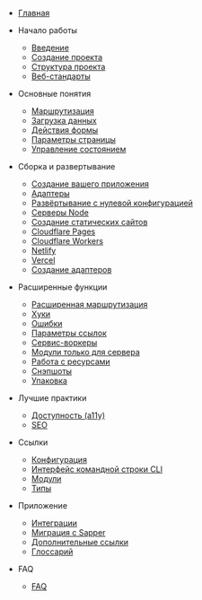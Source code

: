 * [Главная](/)

* Начало работы
  * [Введение](10-getting-started/10-introduction.md)
  * [Создание проекта](10-getting-started/20-creating-a-project.md)
  * [Структура проекта](10-getting-started/30-project-structure.md)
  * [Веб-стандарты](10-getting-started/40-web-standards.md)

* Основные понятия
  * [Маршрутизация](20-core-concepts/10-routing.md)
  * [Загрузка данных](20-core-concepts/20-load.md)
  * [Действия формы](20-core-concepts/30-form-actions.md)
  * [Параметры страницы](20-core-concepts/40-page-options.md)
  * [Управление состоянием](20-core-concepts/50-state-management.md)

* Сборка и развертывание
  * [Создание вашего приложения](25-build-and-deploy/10-building-your-app.md)
  * [Адаптеры](25-build-and-deploy/20-adapters.md)
  * [Развёртывание с нулевой конфигурацией](25-build-and-deploy/30-adapter-auto.md)
  * [Серверы Node](25-build-and-deploy/40-adapter-node.md)
  * [Создание статических сайтов](25-build-and-deploy/50-adapter-static.md)
  * [Cloudflare Pages](25-build-and-deploy/60-adapter-cloudflare.md)
  * [Cloudflare Workers](25-build-and-deploy/70-adapter-cloudflare-workers.md)
  * [Netlify](25-build-and-deploy/80-adapter-netlify.md)
  * [Vercel](25-build-and-deploy/90-adapter-vercel.md)
  * [Создание адаптеров](25-build-and-deploy/99-writing-adapters.md)

* Расширенные функции
  * [Расширенная маршрутизация](30-advanced/10-advanced-routing.md)
  * [Хуки](30-advanced/20-hooks.md)
  * [Ошибки](30-advanced/25-errors.md)
  * [Параметры ссылок](30-advanced/30-link-options.md)
  * [Сервис-воркеры](30-advanced/40-service-workers.md)
  * [Модули только для сервера](30-advanced/50-server-only-modules.md)
  * [Работа с ресурсами](30-advanced/60-assets.md)
  * [Снэпшоты](30-advanced/65-snapshots.md)
  * [Упаковка](30-advanced/70-packaging.md)

* Лучшие практики
  * [Доступность (a11y)](40-best-practices/10-accessibility.md)
  * [SEO](40-best-practices/20-seo.md)

* Ссылки
  * [Конфигурация](50-reference/10-configuration.md)
  * [Интерфейс командной строки CLI](50-reference/20-cli.md)
  * [Модули](50-reference/30-modules.md)
  * [Типы](50-reference/40-types.md)

* Приложение
  * [Интеграции](60-appendix/05-integrations.md)
  * [Миграция с Sapper](60-appendix/10-migrating.md)
  * [Дополнительные ссылки](60-appendix/20-additional-resources.md)
  * [Глоссарий](60-appendix/30-glossary.md)

* FAQ
  * [FAQ](FAQ.md)